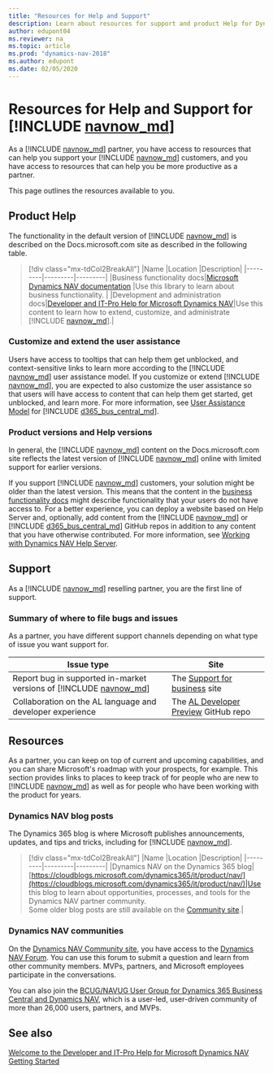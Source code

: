```yaml
---
title: "Resources for Help and Support"
description: Learn about resources for support and product Help for Dynamics NAV.
author: edupont04
ms.reviewer: na
ms.topic: article
ms.prod: "dynamics-nav-2018"
ms.author: edupont
ms.date: 02/05/2020
---
```


# Resources for Help and Support for [!INCLUDE [navnow_md](includes/navnow_md.md)]

As a [!INCLUDE [navnow_md](includes/navnow_md.md)] partner, you have access to resources that can help you support your [!INCLUDE [navnow_md](includes/navnow_md.md)] customers, and you have access to resources that can help you be more productive as a partner.  

This page outlines the resources available to you.  

## Product Help

The functionality in the default version of [!INCLUDE [navnow_md](includes/navnow_md.md)] is described on the Docs.microsoft.com site as described in the following table.  

> [!div class="mx-tdCol2BreakAll"]
> |Name  |Location  |Description|
> |---------|---------|---------|
> |Business functionality docs|[Microsoft Dynamics NAV documentation](/dynamics-nav-app/) |Use this library to learn about business functionality. |
> |Development and administration docs|[Developer and IT-Pro Help for Microsoft Dynamics NAV](/dynamics-nav/)|Use this content to learn how to extend, customize, and administrate [!INCLUDE [navnow_md](includes/navnow_md.md)].|

### Customize and extend the user assistance

Users have access to tooltips that can help them get unblocked, and context-sensitive links to learn more according to the [!INCLUDE [navnow_md](includes/navnow_md.md)] user assistance model. If you customize or extend [!INCLUDE [navnow_md](includes/navnow_md.md)], you are expected to also customize the user assistance so that users will have access to content that can help them get started, get unblocked, and learn more. For more information, see [User Assistance Model](/dynamics365/business-central/dev-itpro/user-assistance) for [!INCLUDE [d365_bus_central_md](developer/includes/d365_bus_central_md.md)].  

### Product versions and Help versions

In general, the [!INCLUDE [navnow_md](includes/navnow_md.md)] content on the Docs.microsoft.com site reflects the latest version of [!INCLUDE [navnow_md](includes/navnow_md.md)] online with limited support for earlier versions.  

If you support [!INCLUDE [navnow_md](includes/navnow_md.md)] customers, your solution might be older than the latest version. This means that the content in the [business functionality docs](/dynamics-nav-app/) might describe functionality that your users do not have access to. For a better experience, you can deploy a website based on Help Server and, optionally, add content from the [!INCLUDE [navnow_md](includes/navnow_md.md)] or [!INCLUDE [d365_bus_central_md](developer/includes/d365_bus_central_md.md)] GitHub repos in addition to any content that you have otherwise contributed. For more information, see [Working with Dynamics NAV Help Server](Microsoft-Dynamics-NAV-Help-Server.md).

## Support

As a [!INCLUDE [navnow_md](includes/navnow_md.md)] reselling partner, you are the first line of support.  

### Summary of where to file bugs and issues

As a partner, you have different support channels depending on what type of issue you want support for.  

|Issue type             |Site               |
|-----------------------|-------------------|
|Report bug in supported in-market versions of [!INCLUDE [navnow_md](includes/navnow_md.md)]|The [Support for business](https://support.microsoft.com/supportforbusiness/productselection?sapId=dea12e4a-4dd3-35e1-2577-45df252a2b9cf) site|
|Collaboration on the AL language and developer experience|The [AL Developer Preview](https://github.com/microsoft/al) GitHub repo|

## Resources

As a partner, you can keep on top of current and upcoming capabilities, and you can share Microsoft's roadmap with your prospects, for example. This section provides links to places to keep track of for people who are new to [!INCLUDE [navnow_md](includes/navnow_md.md)] as well as for people who have been working with the product for years.  

### Dynamics NAV blog posts

The Dynamics 365 blog is where Microsoft publishes announcements, updates, and tips and tricks, including for [!INCLUDE [navnow_md](includes/navnow_md.md)].  

> [!div class="mx-tdCol2BreakAll"]
> |Name  |Location  |Description|
> |---------|---------|---------|
> |Dynamics NAV on the Dynamics 365 blog|[https://cloudblogs.microsoft.com/dynamics365/it/product/nav/](https://cloudblogs.microsoft.com/dynamics365/it/product/nav/)|Use this blog to learn about opportunities, processes, and tools for the Dynamics NAV partner community. </br>Some older blog posts are still available on the [Community site](https://community.dynamics.com/nav/b/navteam).|

### Dynamics NAV communities

On the [Dynamics NAV Community site](https://community.dynamics.com/nav), you have access to the [Dynamics NAV Forum](https://community.dynamics.com/nav/f/microsoft-dynamics-nav-forum). You can use this forum to submit a question and learn from other community members. MVPs, partners, and Microsoft employees participate in the conversations.

You can also join the [BCUG/NAVUG User Group for Dynamics 365 Business Central and Dynamics NAV](https://www.navug.com/home), which is a user-led, user-driven community of more than 26,000 users, partners, and MVPs.  

## See also

[Welcome to the Developer and IT-Pro Help for Microsoft Dynamics NAV](index.md)  
[Getting Started](Getting-Started.md)  
